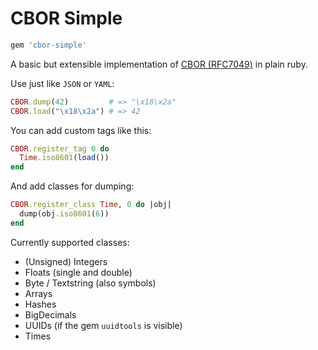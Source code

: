 # CBOR Simple

```ruby
gem 'cbor-simple'
```

A basic but extensible implementation of [CBOR (RFC7049)](http://tools.ietf.org/html/rfc7049) in plain ruby.

Use just like `JSON` or `YAML`:

```ruby
CBOR.dump(42)         # => "\x18\x2a"
CBOR.load("\x18\x2a") # => 42
```

You can add custom tags like this:

```ruby
CBOR.register_tag 0 do
  Time.iso8601(load())
end
```

And add classes for dumping:

```ruby
CBOR.register_class Time, 0 do |obj|
  dump(obj.iso8601(6))
end
```

Currently supported classes:

- (Unsigned) Integers
- Floats (single and double)
- Byte / Textstring (also symbols)
- Arrays
- Hashes
- BigDecimals
- UUIDs (if the gem `uuidtools` is visible)
- Times
